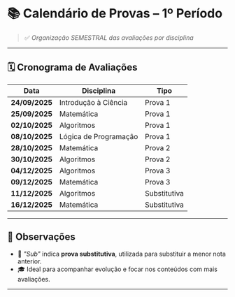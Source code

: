 # 📚 **Calendário de Provas – 1º Período**

> ✅ *Organização SEMESTRAL das avaliações por disciplina*

---

## 🗓 **Cronograma de Avaliações**

| Data       | Disciplina                     | Tipo         |
|------------|--------------------------------|--------------|
| **24/09/2025** | Introdução à Ciência          | Prova 1      |
| **25/09/2025** | Matemática                    | Prova 1      |
| **02/10/2025** | Algoritmos                    | Prova 1      |
| **08/10/2025** | Lógica de Programação         | Prova 1      |
| **28/10/2025** | Matemática                    | Prova 2      |
| **30/10/2025** | Algoritmos                    | Prova 2      |
| **04/12/2025** | Algoritmos                    | Prova 3      |
| **09/12/2025** | Matemática                    | Prova 3      |
| **11/12/2025** | Algoritmos                    | Substitutiva |
| **16/12/2025** | Matemática                    | Substitutiva |

---

## 🎯 **Observações**
- 📌 *"Sub"* indica **prova substitutiva**, utilizada para substituir a menor nota anterior.
- 🎓 Ideal para acompanhar evolução e focar nos conteúdos com mais avaliações.

---
